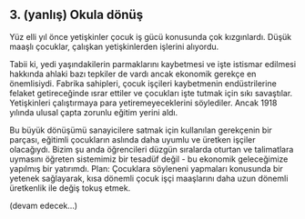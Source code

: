 3\. (yanlış) Okula dönüş
------

Yüz elli yıl önce yetişkinler çocuk iş gücü konusunda çok kızgınlardı. Düşük maaşlı çocuklar, çalışkan yetişkinlerden işlerini alıyordu.

Tabii ki, yedi yaşındakilerin parmaklarını kaybetmesi ve işte istismar edilmesi hakkında ahlaki bazı tepkiler de vardı ancak ekonomik gerekçe en önemlisiydi. Fabrika sahipleri, çocuk işçileri kaybetmenin endüstrilerine felaket getireceğinde ısrar ettiler ve çocukları işte tutmak için sıkı savaştılar. Yetişkinleri çalıştırmaya para yetiremeyeceklerini söylediler. Ancak 1918 yılında ulusal çapta zorunlu eğitim yerini aldı.

Bu büyük dönüşümü sanayicilere satmak için kullanılan gerekçenin bir parçası, eğitimli çocukların aslında daha uyumlu ve üretken işçiler olacağıydı. Bizim şu anda öğrencileri düzgün sıralarda oturtan ve talimatlara uymasını öğreten sistemimiz bir tesadüf değil - bu ekonomik geleceğimize yapılmış bir yatırımdı. Plan: Çocuklara söyleneni yapmaları konusunda bir yetenek sağlayarak, kısa dönemli çocuk işçi maaşlarını daha uzun dönemli üretkenlik ile değiş tokuş etmek.

(devam edecek...)

